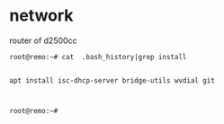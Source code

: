 # network
<p>router of d2500cc<p/>
<code>root@remo:~# cat  .bash_history|grep install
  
apt install isc-dhcp-server bridge-utils wvdial git

root@remo:~# 
